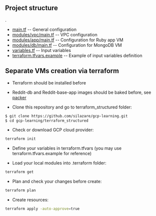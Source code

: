 ## Project structure
.
 * [main.tf](./main.tf) -- General configuration
 * [modules/vpc/main.tf](./modules/vpc/main.tf) -- VPC configuration
 * [modules/app/main.tf](./modules/app/main.tf) -- Configuration for Ruby app VM
 * [modules/db/main.tf](./modules/db/main.tf) -- Configuration for MongoDB VM
 * [variables.tf](./variables.tf) -- Input variables
 * [terraform.tfvars.example](./terraform.tfvars.example) -- Example of input variables definition

## Separate VMs creation via terraform

- Terraform should be installed before
- Reddit-db and Reddit-base-app images should be baked before, see [packer](./packer)

- Clone this repository and go to terraform_structured folder:
```sh
$ git clone https://github.com/silazare/gcp-learning.git
$ cd gcp-learning/terraform_structured
```

- Check or download GCP cloud provider:
```sh
terraform init
```

- Define your variables in terraform.tfvars (you may use terraform.tfvars.example for reference)

- Load your local modules into .terraform folder:
```sh
terraform get
```

- Plan and check your changes before create:
```sh
terraform plan
```

- Create resources:
```sh
terraform apply -auto-approve=true
```
